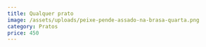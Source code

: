 ```yaml
---
title: Qualquer prato
image: /assets/uploads/peixe-pende-assado-na-brasa-quarta.png
category: Pratos
price: 450
---
```


